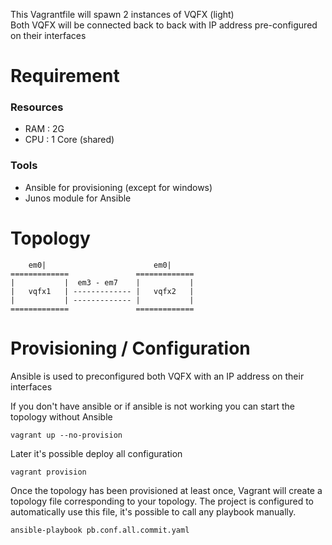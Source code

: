 
This Vagrantfile will spawn 2 instances of VQFX (light)  
Both VQFX will be connected back to back with IP address pre-configured on their interfaces

# Requirement

### Resources
 - RAM : 2G
 - CPU : 1 Core (shared)

### Tools
 - Ansible for provisioning (except for windows)
 - Junos module for Ansible

# Topology

        em0|                        em0|
    =============               =============
    |           |  em3 - em7    |           |
    |   vqfx1   | ------------- |   vqfx2   |
    |           | ------------- |           |
    =============               =============

# Provisioning / Configuration

Ansible is used to preconfigured both VQFX with an IP address on their interfaces

If you don't have ansible or if ansible is not working you can start the topology without Ansible
```
vagrant up --no-provision
```

Later it's possible deploy all configuration
```
vagrant provision
```

Once the topology has been provisioned at least once, Vagrant will create a topology file corresponding to your topology.
The project is configured to automatically use this file, it's possible to call any playbook manually.  
```
ansible-playbook pb.conf.all.commit.yaml
```
